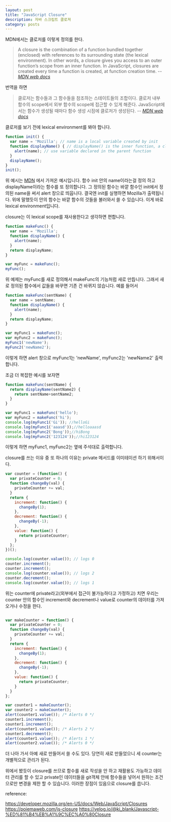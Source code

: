```yaml
---
layout: post
title: "JavaScript Closure"
description: 자바 스크립트 클로져
category: posts
---
```



MDN에서는  클로저를 이렇게 정의를 한다.
> A closure is the combination of a function bundled together (enclosed) with references to its surrounding state (the lexical environment). In other words, a closure gives you access to an outer function’s scope from an inner function. In JavaScript, closures are created every time a function is created, at function creation time. 
> -- <cite>[MDN web docs][1]</cite>

번역을 하면 
>클로저는 함수들과 그 함수들을 참조하는 스테이트들의 조합이다. 클로저 내부 함수의 scope에서 외부 함수의 scope에 접근할 수 있게 해준다. JavaScript에서는 함수가 생성될 때마다 함수 생성 시점에 클로저가 생성된다.
> -- <cite>[MDN web docs][1]</cite>

[1]:https://developer.mozilla.org/en-US/docs/Web/JavaScript/Closures

클로저를 보기 전에 lexical environment를 봐야 합니다.

```javascript
function init() {
  var name = 'Mozilla'; // name is a local variable created by init
  function displayName() { // displayName() is the inner function, a closure
    alert(name); // use variable declared in the parent function
  }
  displayName();
}
init();
```

위 예시는 [MDN](https://developer.mozilla.org/en-US/docs/Web/JavaScript/Closures) 에서 가져온 예시입니다. 함수 init 안의 name이라는걸 정의 하고 displayName이라는 함수를 또 정의합니다. 그 정의된 함수는 바깥 함수인 init에서 정의된 name을 써서 alert 창으로 띄웁니다. 결국엔 init를 실행하면 Mozilla가 출력됩니다. 위에 말했듯이 안의 함수는 바깥 함수의 것들을 불러와서 쓸 수 있습니다. 이게 바로 lexical environment입니다.

closure는 이 lexical scope를 재사용한다고 생각하면 편합니다.

```javascript
function makeFunc() {
  var name = 'Mozilla';
  function displayName() {
    alert(name);
  }
  return displayName;
}

var myFunc = makeFunc();
myFunc();
```

위 예제는 myFunc를 새로 정의해서 makeFunc의 기능처럼 새로 만듭니다. 그래서 새로 정의된 함수에서 값들을 바꾸면 기존 건 바뀌지 않습니다. 예를 들어서

```javascript
function makeFunc(sentName) {
  var name = sentName;
  function displayName() {
    alert(name);
  }
  return displayName;
}

var myFunc1 = makeFunc();
var myFunc2 = makeFunc();
myFunc1('newName');
myFunc2('newName2');
```

이렇게 하면 alert 창으로 myFunc1는 'newName', myFunc2는 'newName2' 출력합니다.

조금 더 복잡한 예시를 보자면 


```javascript
function makeFunc(sentName) {
  return displayName(sentName2) {
    return sentName+sentName2;
  }
}

var myFunc1 = makeFunc('hello');
var myFunc2 = makeFunc('hi');
console.log(myFunc1('Gi')); //helloGi
console.log(myFunc1('aaasd'));//helloaaasd
console.log(myFunc2('Bong'));//hiBong
console.log(myFunc2('123124'));//hi123124
```

이렇게 하면 myFunc1, myFunc2는 옆에 주석대로 출력합니다.

closure를 쓰는 이유 중 또 하나의 이유는 private 메서드를 이미테이션 하기 위해서이다.

```javascript
var counter = (function() {
  var privateCounter = 0;
  function changeBy(val) {
    privateCounter += val;
  }
  return {
    increment: function() {
      changeBy(1);
    },
    decrement: function() {
      changeBy(-1);
    },
    value: function() {
      return privateCounter;
    }
  };
})();

console.log(counter.value()); // logs 0
counter.increment();
counter.increment();
console.log(counter.value()); // logs 2
counter.decrement();
console.log(counter.value()); // logs 1
```

위는 counter에 private라고(외부에서 접근이 불가능하다고 가정하고) 치면 우리는 counter 안의 함수인 increment와 decrement나 value로 counter의 데이터를 가져오거나 수정을 한다.

```javascript

var makeCounter = function() {
  var privateCounter = 0;
  function changeBy(val) {
    privateCounter += val;
  }
  return {
    increment: function() {
      changeBy(1);
    },
    decrement: function() {
      changeBy(-1);
    },
    value: function() {
      return privateCounter;
    }
  }
};

var counter1 = makeCounter();
var counter2 = makeCounter();
alert(counter1.value()); /* Alerts 0 */
counter1.increment();
counter1.increment();
alert(counter1.value()); /* Alerts 2 */
counter1.decrement();
alert(counter1.value()); /* Alerts 1 */
alert(counter2.value()); /* Alerts 0 */
```

더 나아 가서 아예 새로 만들어서 쓸 수도 있다. 당연히 새로 만들었으니 세 counter는 개별적으로 관리가 된다.

위에서 봤듯이 closure를 쓰므로 함수를 새로 작성을 안 하고 재활용도 가능하고 데이터 관리를 할 수 있고 private인 데이터들을 git객체 안에 함수들을 넣어서 원하는 조건으로만 변경을 제한 할 수 있습니다. 이러한 장점이 있음으로 closure를 씁니다.

reference:

<https://developer.mozilla.org/en-US/docs/Web/JavaScript/Closures>
<https://poiemaweb.com/js-closure>
<https://velog.io/@ki_blank/Javascript-%ED%81%B4%EB%A1%9C%EC%A0%80Closure>